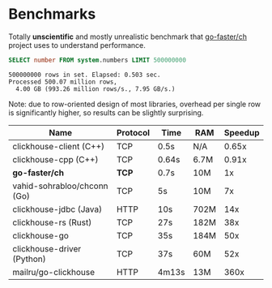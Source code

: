 # Benchmarks

Totally **unscientific** and mostly unrealistic benchmark that
[go-faster/ch](https://github.com/go-faster/ch) project uses to understand performance.

```sql
SELECT number FROM system.numbers LIMIT 500000000
```
```
500000000 rows in set. Elapsed: 0.503 sec.
Processed 500.07 million rows,
  4.00 GB (993.26 million rows/s., 7.95 GB/s.)
```

Note: due to row-oriented design of most libraries, overhead per single row
is significantly higher, so results can be slightly surprising.

| Name                        | Protocol | Time  | RAM  | Speedup |
|-----------------------------|----------|-------|------|---------|
| clickhouse-client (C++)     | TCP      | 0.5s  | N/A  | 0.65x   |
| clickhouse-cpp (C++)        | TCP      | 0.64s | 6.7M | 0.91x   |
| **go-faster/ch**            | **TCP**  | 0.7s  | 10M  | 1x      |
| vahid-sohrabloo/chconn (Go) | TCP      | 5s    | 10M  | 7x      |
| clickhouse-jdbc (Java)      | HTTP     | 10s   | 702M | 14x     |
| clickhouse-rs (Rust)        | TCP      | 27s   | 182M | 38x     |
| clickhouse-go               | TCP      | 35s   | 184M | 50x     |
| clickhouse-driver (Python)  | TCP      | 37s   | 60M  | 52x     |
| mailru/go-clickhouse        | HTTP     | 4m13s | 13M  | 360x    |

